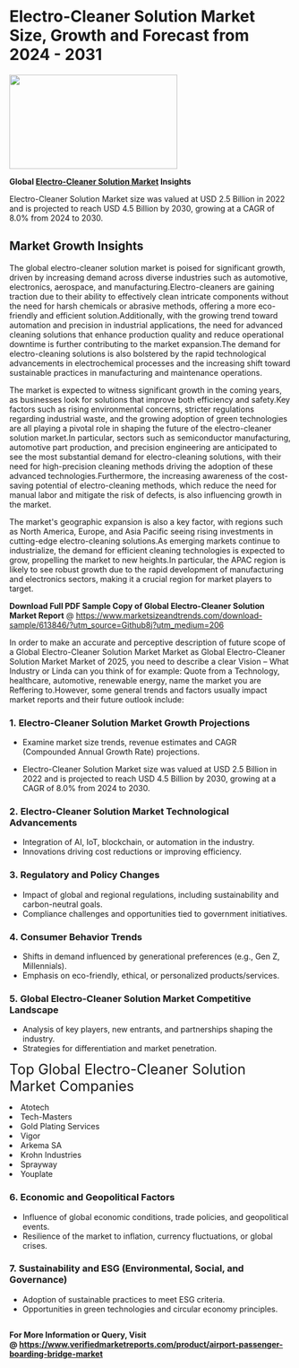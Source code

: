 <H1>Electro-Cleaner Solution Market Size, Growth and Forecast from 2024 - 2031</H1><img class="aligncenter size-medium wp-image-584254" src="https://thirdeyenews.in/wp-content/uploads/2024/09/Global-Market-Research-300x168.jpeg" alt="" width="300" height="168" /><p><strong>Global&nbsp;<a href="https://www.marketsizeandtrends.com/download-sample/613846/?utm_source=Github8j?utm_medium=206">Electro-Cleaner Solution Market</a> Insights</strong></p><p>Electro-Cleaner Solution Market size was valued at USD 2.5 Billion in 2022 and is projected to reach USD 4.5 Billion by 2030, growing at a CAGR of 8.0% from 2024 to 2030.</p><p><h2>Market Growth Insights</h2> <p>The global electro-cleaner solution market is poised for significant growth, driven by increasing demand across diverse industries such as automotive, electronics, aerospace, and manufacturing.Electro-cleaners are gaining traction due to their ability to effectively clean intricate components without the need for harsh chemicals or abrasive methods, offering a more eco-friendly and efficient solution.Additionally, with the growing trend toward automation and precision in industrial applications, the need for advanced cleaning solutions that enhance production quality and reduce operational downtime is further contributing to the market expansion.The demand for electro-cleaning solutions is also bolstered by the rapid technological advancements in electrochemical processes and the increasing shift toward sustainable practices in manufacturing and maintenance operations.</p> <p>The market is expected to witness significant growth in the coming years, as businesses look for solutions that improve both efficiency and safety.Key factors such as rising environmental concerns, stricter regulations regarding industrial waste, and the growing adoption of green technologies are all playing a pivotal role in shaping the future of the electro-cleaner solution market.In particular, sectors such as semiconductor manufacturing, automotive part production, and precision engineering are anticipated to see the most substantial demand for electro-cleaning solutions, with their need for high-precision cleaning methods driving the adoption of these advanced technologies.Furthermore, the increasing awareness of the cost-saving potential of electro-cleaning methods, which reduce the need for manual labor and mitigate the risk of defects, is also influencing growth in the market.<p>The market's geographic expansion is also a key factor, with regions such as North America, Europe, and Asia Pacific seeing rising investments in cutting-edge electro-cleaning solutions.As emerging markets continue to industrialize, the demand for efficient cleaning technologies is expected to grow, propelling the market to new heights.In particular, the APAC region is likely to see robust growth due to the rapid development of manufacturing and electronics sectors, making it a crucial region for market players to target.</p> <p><span class=""><strong>Download Full PDF Sample Copy of Global Electro-Cleaner Solution Market Report</strong> @ <a href="https://www.marketsizeandtrends.com/download-sample/613846/?utm_source=Github8j?utm_medium=206" target="_blank">https://www.marketsizeandtrends.com/download-sample/613846/?utm_source=Github8j?utm_medium=206</a></span></p><p>In order to make an accurate and perceptive description of future scope of a Global&nbsp;Electro-Cleaner Solution Market Market as Global&nbsp;Electro-Cleaner Solution Market Market of 2025, you need to describe a clear Vision &ndash; What Industry or Linda can you think of for example: Quote from a Technology, healthcare, automotive, renewable energy, name the market you are Reffering to.However, some general trends and factors usually impact market reports and their future outlook include:</p><h3>1.&nbsp;<strong>Electro-Cleaner Solution Market Growth Projections</strong></h3><ul><li>Examine market size trends, revenue estimates and CAGR (Compounded Annual Growth Rate) projections.</li><li><p>Electro-Cleaner Solution Market size was valued at USD 2.5 Billion in 2022 and is projected to reach USD 4.5 Billion by 2030, growing at a CAGR of 8.0% from 2024 to 2030.</p></li></ul><h3>2.&nbsp;<strong>Electro-Cleaner Solution Market Technological Advancements</strong></h3><ul><li>Integration of AI, IoT, blockchain, or automation in the industry.</li><li>Innovations driving cost reductions or improving efficiency.</li></ul><h3>3.&nbsp;<strong>Regulatory and Policy Changes</strong></h3><ul><li>Impact of global and regional regulations, including sustainability and carbon-neutral goals.</li><li>Compliance challenges and opportunities tied to government initiatives.</li></ul><h3>4.&nbsp;<strong>Consumer Behavior Trends</strong></h3><ul><li>Shifts in demand influenced by generational preferences (e.g., Gen Z, Millennials).</li><li>Emphasis on eco-friendly, ethical, or personalized products/services.</li></ul><h3>5.&nbsp;<strong>Global Electro-Cleaner Solution Market Competitive Landscape</strong></h3><ul><li>Analysis of key players, new entrants, and partnerships shaping the industry.</li><li>Strategies for differentiation and market penetration.</li></ul><p data-pm-slice="1 1 []"><span style="color: inherit; font-family: inherit; font-size: 25px;">Top Global Electro-Cleaner Solution Market Companies</span></p><div class="" data-test-id=""><p><li>Atotech</li><li> Tech-Masters</li><li> Gold Plating Services</li><li> Vigor</li><li> Arkema SA</li><li> Krohn Industries</li><li> Sprayway</li><li> Youplate</li></p></div><h3>6.&nbsp;<strong>Economic and Geopolitical Factors</strong></h3><ul><li>Influence of global economic conditions, trade policies, and geopolitical events.</li><li>Resilience of the market to inflation, currency fluctuations, or global crises.</li></ul><h3>7.&nbsp;<strong>Sustainability and ESG (Environmental, Social, and Governance)</strong></h3><ul><li>Adoption of sustainable practices to meet ESG criteria.</li><li>Opportunities in green technologies and circular economy principles.</li></ul><h2><strong style="font-size: 14px;">For More Information or Query, Visit @&nbsp;</strong><a style="background-color: #ffffff; font-size: 14px;" href="https://www.marketsizeandtrends.com/report/electro-cleaner-solution-market/" target="_blank">https://www.verifiedmarketreports.com/product/airport-passenger-boarding-bridge-market</a></h2>